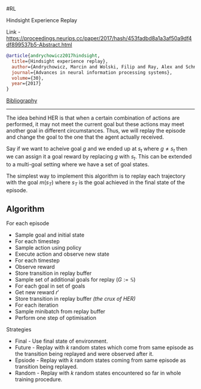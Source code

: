 \#RL

Hindsight Experience Replay

Link - https://proceedings.neurips.cc/paper/2017/hash/453fadbd8a1a3af50a9df4df899537b5-Abstract.html

````bibtex
@article{andrychowicz2017hindsight,
  title={Hindsight experience replay},
  author={Andrychowicz, Marcin and Wolski, Filip and Ray, Alex and Schneider, Jonas and Fong, Rachel and Welinder, Peter and McGrew, Bob and Tobin, Josh and Pieter Abbeel, OpenAI and Zaremba, Wojciech},
  journal={Advances in neural information processing systems},
  volume={30},
  year={2017}
}
````

[Bibliography](../Bibliography.md)

---

The idea behind HER is that when a certain combination of actions are performed, it may not meet the current goal but these actions may meet another goal in different circumstances. Thus, we will replay the episode and change the goal to the one that the agent actually received.

Say if we want to acheive goal $g$ and we ended up at $s_t$ where $g \ne s_t$ then we can assign it a goal reward by replacing $g$ with $s_t$. This can be extended to a multi-goal setting where we have a set of goal states.

The simplest way to implement this algorithm is to replay each trajectory with the goal $m(s_T)$ where $s_T$ is the goal achieved in the final state of the episode.

## Algorithm

For each episode
- Sample goal and initial state
- For each timestep
- Sample action using policy
- Execute action and observe new state
- For each timestep
- Observe reward
- Store transition in replay buffer
- Sample set of additional goals for replay ($G := \mathbb S$)
- For each goal in set of goals
- Get new reward $r'$
- Store transition in replay buffer *(the crux of HER)*
- For each iteration
- Sample minibatch from replay buffer
- Perform one step of optimisation

Strategies

* Final - Use final state of environment.
* Future - Replay with $k$ random states which come from same episode as the transition being replayed and were observed after it.
* Epsiode - Replay with $k$ random states coming from same episode as transition being replayed.
* Random - Replay with $k$ random states encountered so far in whole training procedure.

